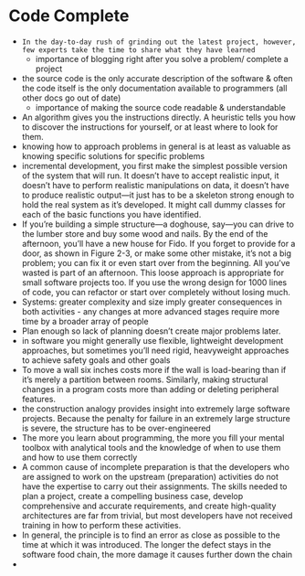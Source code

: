 # Code Complete

- `In the day-to-day rush of grinding out the latest project, however, few experts take the time to share what they have learned`
  - importance of blogging right after you solve a problem/ complete a project 
- the source code is the only accurate description of the software & often the code itself is the only documentation available to programmers (all other docs go out of date)
  - importance of making the source code readable & understandable
- An algorithm gives you the instructions directly. A heuristic tells you how to discover the instructions for yourself, or at least where to look for them.
- knowing how to approach problems in general is at least as valuable as knowing specific solutions for specific problems
- incremental development, you first make the simplest possible version of the system that will run. It doesn’t have to accept realistic input, it doesn’t have to perform realistic manipulations on data, it doesn’t have to produce realistic output—it just has to be a skeleton strong enough to hold the real system as it’s developed. It might call dummy classes for each of the basic functions you have identified.
- If you’re building a simple structure—a doghouse, say—you can drive to the lumber store and buy some wood and nails. By the end of the afternoon, you’ll have a new house for Fido. If you forget to provide for a door, as shown in Figure 2-3, or make some other mistake, it’s not a big problem; you can fix it or even start over from the beginning. All you’ve wasted is part of an afternoon. This loose approach is appropriate for small software projects too. If you use the wrong design for 1000 lines of code, you can refactor or start over completely without losing much.
- Systems: greater complexity and size imply greater consequences in both activities - any changes at more advanced stages require more time by a broader array of people
- Plan enough so lack of planning doesn’t create major problems later.
- in software you might generally use flexible, lightweight development approaches, but sometimes you’ll need rigid, heavyweight approaches to achieve safety goals and other goals
- To move a wall six inches costs more if the wall is load-bearing than if it’s merely a partition between rooms. Similarly, making structural changes in a program costs more than adding or deleting peripheral features.
- the construction analogy provides insight into extremely large software projects. Because the penalty for failure in an extremely large structure is severe, the structure has to be over-engineered
- The more you learn about programming, the more you fill your mental toolbox with analytical tools and the knowledge of when to use them and how to use them correctly
- A common cause of incomplete preparation is that the developers who are assigned to work on the upstream (preparation) activities do not have the expertise to carry out their assignments. The skills needed to plan a project, create a compelling business case, develop comprehensive and accurate requirements, and create high-quality architectures are far from trivial, but most developers have not received training in how to perform these activities.
- In general, the principle is to find an error as close as possible to the time at which it was introduced. The longer the defect stays in the software food chain, the more damage it causes further down the chain
-  